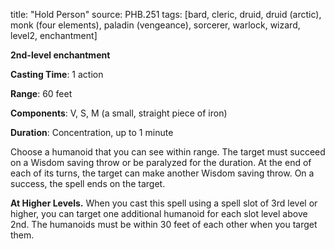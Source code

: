 title: "Hold Person"
source: PHB.251
tags: [bard, cleric, druid, druid (arctic), monk (four elements), paladin (vengeance), sorcerer, warlock, wizard, level2, enchantment]

**2nd-level enchantment**

**Casting Time**: 1 action

**Range**: 60 feet

**Components**: V, S, M (a small, straight piece of iron)

**Duration**: Concentration, up to 1 minute

Choose a humanoid that you can see within range. The target must succeed on a Wisdom saving throw or be paralyzed for the duration. At the end of each of its turns, the target can make another Wisdom saving throw. On a success, the spell ends on the target. 

**At Higher Levels.** When you cast this spell using a spell slot of 3rd level or higher, you can target one additional humanoid for each slot level above 2nd. The humanoids must be within 30 feet of each other when you target them.
